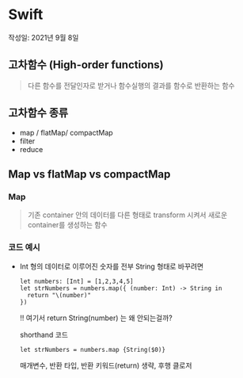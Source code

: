 # Swift 
작성일: 2021년 9월 8일

## 고차함수 (High-order functions)
  > 다른 함수를 전달인자로 받거나 함수실행의 결과를 함수로 반환하는 함수

## 고차함수 종류
* map / flatMap/ compactMap
* filter
* reduce

## Map vs flatMap vs compactMap
### Map
  > 기존 container 안의 데이터를 다른 형태로 transform 시켜서 새로운 container를 생성하는 함수 
### 코드 예시
- Int 형의 데이터로 이루어진 숫자를 전부 String 형태로 바꾸려면
  ```
  let numbers: [Int] = [1,2,3,4,5]
  let strNumbers = numbers.map({ (number: Int) -> String in
    return "\(number)"
  })
  ```
  !! 여기서 return String(number) 는 왜 안되는걸까?
  
  
  shorthand 코드
  
  ```
  let strNumbers = numbers.map {String($0)}
  ```
 
  매개변수, 반환 타입, 반환 키워드(return) 생략, 후행 클로저
  


